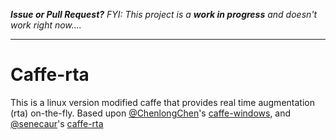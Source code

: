 _**Issue or Pull Request?** FYI: This project is a **work in progress** and doesn't work right now...._

---
# Caffe-rta

This is a linux version modified caffe that provides real time augmentation (rta) on-the-fly.  Based upon [@ChenlongChen](https://github.com/ChenglongChen)'s [caffe-windows](https://github.com/ChenglongChen/caffe-windows), and [@senecaur](https://github.com/senecaur)'s [caffe-rta](https://github.com/senecaur/caffe-rta)
